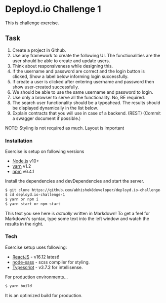 # Deployd.io Challenge 1

This is challenge exercise.

## Task

1. Create a project in Github.
2. Use any framework to create the following UI. The functionalities are the user should be able to create and update users.
3. Think about responsiveness while designing this.
4. If the username and password are correct and the login button is clicked, Show a label below informing login successfully.
5. If create a user is clicked after entering username and password then show user-created successfully.
6. We should be able to use the same username and password to login.
7. Use only a browser to serve all the functionality. No, BE required.
8. The search user functionality should be a typeahead. The results should be displayed dynamically in the list below.
9. Explain contracts that you will use in case of a backend. (REST) (Commit a swagger document if possible.)

NOTE: Styling is not required as much. Layout is important

### Installation

Exercise is setup on following versions

- [Node.js](https://nodejs.org/) v10+
- [yarn](https://yarnpkg.com/) v1.2
- [npm]() v6.4.1

Install the dependencies and devDependencies and start the server.

```sh
$ git clone https://github.com/abhishek8developer/deployd.io-challenge-1.git
$ cd deployd.io-challenge-1
$ yarn or npm i
$ yarn start or npm start
```

This text you see here is _actually_ written in Markdown! To get a feel for Markdown's syntax, type some text into the left window and watch the results in the right.

### Tech

Exercise setup uses following:

- [ReactJS]() - v16.12 latest!
- [node-sass]() - scss compiler for styling.
- [Typescript]() - v3.7.2 for intellisense.

For production environments...

```sh
$ yarn build
```

It is an optimized build for production.
